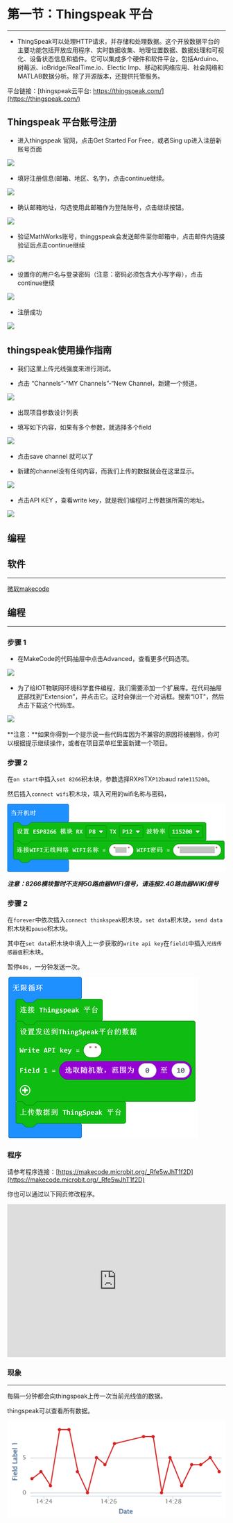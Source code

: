 # 第一节：Thingspeak 平台
---
- ThingSpeak可以处理HTTP请求，并存储和处理数据。这个开放数据平台的主要功能包括开放应用程序、实时数据收集、地理位置数据、数据处理和可视化、设备状态信息和插件。它可以集成多个硬件和软件平台，包括Arduino、树莓派、ioBridge/RealTime.io、Electic lmp、移动和网络应用、社会网络和MATLAB数据分析。除了开源版本，还提供托管服务。

 平台链接：[thingspeak云平台: https://thingspeak.com/](https://thingspeak.com/)

## Thingspeak 平台账号注册

- 进入thingspeak 官网，点击Get Started For Free，或者Sing up进入注册新账号页面

![](https://raw.githubusercontent.com/elecfreaks/learn-cn/master/microbitKit/iot_kit/images/case_ts_01.png)

- 填好注册信息(邮箱、地区、名字)，点击continue继续。

![](https://raw.githubusercontent.com/elecfreaks/learn-cn/master/microbitKit/iot_kit/images/case_ts_02.png)

- 确认邮箱地址，勾选使用此邮箱作为登陆账号，点击继续按钮。

![](https://raw.githubusercontent.com/elecfreaks/learn-cn/master/microbitKit/iot_kit/images/case_ts_03png)

- 验证MathWorks账号，thinggspeak会发送邮件至你邮箱中，点击邮件内链接验证后点击continue继续

![](https://raw.githubusercontent.com/elecfreaks/learn-cn/master/microbitKit/iot_kit/images/case_ts_04.png)

- 设置你的用户名与登录密码（注意：密码必须包含大小写字母），点击continue继续

![](https://raw.githubusercontent.com/elecfreaks/learn-cn/master/microbitKit/iot_kit/images/case_ts_05.png)

- 注册成功

![](https://raw.githubusercontent.com/elecfreaks/learn-cn/master/microbitKit/iot_kit/images/case_ts_06.png)

## thingspeak使用操作指南

- 我们这里上传光线强度来进行测试。

- 点击 “Channels”-“MY Channels”-“New Channel，新建一个频道。

![](https://raw.githubusercontent.com/elecfreaks/learn-cn/master/microbitKit/iot_kit/images/case_ts_07.png)

- 出现项目参数设计列表

- 填写如下内容，如果有多个参数，就选择多个field

![](https://raw.githubusercontent.com/elecfreaks/learn-cn/master/microbitKit/iot_kit/images/case_ts_08.png)

- 点击save channel 就可以了

- 新建的channel没有任何内容，而我们上传的数据就会在这里显示。

![](https://raw.githubusercontent.com/elecfreaks/learn-cn/master/microbitKit/iot_kit/images/case_ts_09.png)

- 点击API KEY ，查看write key，就是我们编程时上传数据所需的地址。

![](https://raw.githubusercontent.com/elecfreaks/learn-cn/master/microbitKit/iot_kit/images/case_ts_10.png)

## 编程

## 软件
---

[微软makecode](https://makecode.microbit.org/#)

## 编程
---

### 步骤 1
- 在MakeCode的代码抽屉中点击Advanced，查看更多代码选项。

![](https://raw.githubusercontent.com/elecfreaks/learn-cn/master/microbitKit/iot_kit/images/iot_bit_11.jpg)

- 为了给IOT物联网环境科学套件编程，我们需要添加一个扩展库。在代码抽屉底部找到“Extension”，并点击它。这时会弹出一个对话框。搜索“IOT"，然后点击下载这个代码库。

![](https://raw.githubusercontent.com/elecfreaks/learn-cn/master/microbitKit/iot_kit/images/iot_bit_12.jpg)

**注意：**如果你得到一个提示说一些代码库因为不兼容的原因将被删除，你可以根据提示继续操作，或者在项目菜单栏里面新建一个项目。

### 步骤 2

在`on start`中插入`set 8266`积木块，参数选择RX`P8`TX`P12`baud rate`115200`。

然后插入`connect wifi`积木块，填入可用的wifi名称与密码，

![](https://raw.githubusercontent.com/elecfreaks/learn-cn/master/microbitKit/iot_kit/images/case_ts_11.png)

***注意：8266模块暂时不支持5G路由器WIFI信号，请连接2.4G路由器WIKI信号***
### 步骤 2

在`forever`中依次插入`connect thinkspeak`积木块，`set data`积木块，`send data`积木块和`pause`积木块。

其中在`set data`积木块中填入上一步获取的`write api key`在`field1`中插入`光线传感器值`积木块。

暂停`60s`，一分钟发送一次。

![](https://raw.githubusercontent.com/elecfreaks/learn-cn/master/microbitKit/iot_kit/images/case_ts_12.png)

### 程序

请参考程序连接：[https://makecode.microbit.org/_Rfe5wJhT1f2D](https://makecode.microbit.org/_Rfe5wJhT1f2D)

你也可以通过以下网页修改程序。

<div style="position:relative;height:0;padding-bottom:70%;overflow:hidden;"><iframe style="position:absolute;top:0;left:0;width:100%;height:100%;" src="https://makecode.microbit.org/#pub:_Rfe5wJhT1f2D" frameborder="0" sandbox="allow-popups allow-forms allow-scripts allow-same-origin"></iframe></div>  

### 现象
---

每隔一分钟都会向thingspeak上传一次当前光线值的数据。

thingspeak可以查看所有数据。

![](https://raw.githubusercontent.com/elecfreaks/learn-cn/master/microbitKit/iot_kit/images/case_ts_13.png)
